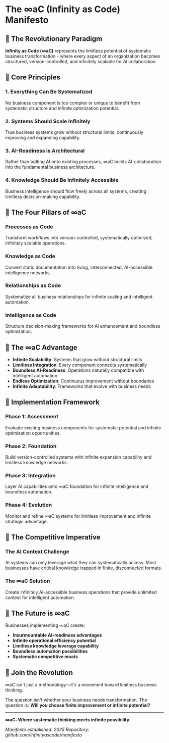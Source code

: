 # The ∞aC (Infinity as Code) Manifesto

## 🌟 The Revolutionary Paradigm

**Infinity as Code (∞aC)** represents the limitless potential of systematic business transformation - where every aspect of an organization becomes structured, version-controlled, and infinitely scalable for AI collaboration.

## 🎯 Core Principles

### 1. Everything Can Be Systematized
No business component is too complex or unique to benefit from systematic structure and infinite optimization potential.

### 2. Systems Should Scale Infinitely  
True business systems grow without structural limits, continuously improving and expanding capability.

### 3. AI-Readiness is Architectural
Rather than bolting AI onto existing processes, ∞aC builds AI-collaboration into the fundamental business architecture.

### 4. Knowledge Should Be Infinitely Accessible
Business intelligence should flow freely across all systems, creating limitless decision-making capability.

## 🔄 The Four Pillars of ∞aC

### Processes as Code
Transform workflows into version-controlled, systematically optimized, infinitely scalable operations.

### Knowledge as Code
Convert static documentation into living, interconnected, AI-accessible intelligence networks.

### Relationships as Code
Systematize all business relationships for infinite scaling and intelligent automation.

### Intelligence as Code
Structure decision-making frameworks for AI enhancement and boundless optimization.

## 🚀 The ∞aC Advantage

- **Infinite Scalability**: Systems that grow without structural limits
- **Limitless Integration**: Every component connects systematically  
- **Boundless AI-Readiness**: Operations naturally compatible with intelligent automation
- **Endless Optimization**: Continuous improvement without boundaries
- **Infinite Adaptability**: Frameworks that evolve with business needs

## 🎯 Implementation Framework

### Phase 1: Assessment
Evaluate existing business components for systematic potential and infinite optimization opportunities.

### Phase 2: Foundation
Build version-controlled systems with infinite expansion capability and limitless knowledge networks.

### Phase 3: Integration
Layer AI capabilities onto ∞aC foundation for infinite intelligence and boundless automation.

### Phase 4: Evolution
Monitor and refine ∞aC systems for limitless improvement and infinite strategic advantage.

## 🌊 The Competitive Imperative

### The AI Context Challenge
AI systems can only leverage what they can systematically access. Most businesses have critical knowledge trapped in finite, disconnected formats.

### The ∞aC Solution
Create infinitely AI-accessible business operations that provide unlimited context for intelligent automation.

## 🔮 The Future is ∞aC

Businesses implementing ∞aC create:
- **Insurmountable AI-readiness advantages**
- **Infinite operational efficiency potential**  
- **Limitless knowledge leverage capability**
- **Boundless automation possibilities**
- **Systematic competitive moats**

## 🤝 Join the Revolution

∞aC isn't just a methodology—it's a movement toward limitless business thinking.

The question isn't whether your business needs transformation.
The question is: **Will you choose finite improvement or infinite potential?**

---

**∞aC: Where systematic thinking meets infinite possibility.**

*Manifesto established: 2025*
*Repository: github.com/infinityascode/manifesto*